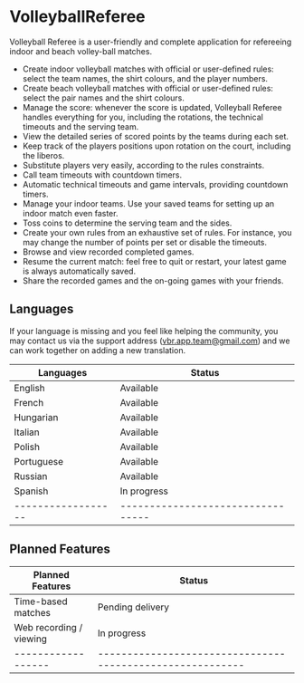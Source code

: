 # VolleyballReferee

Volleyball Referee is a user-friendly and complete application for refereeing indoor and beach volley-ball matches.

<ul>
<li>Create indoor volleyball matches with official or user-defined rules:  select the team names, the shirt colours, and the player numbers.</li>
<li>Create beach volleyball matches with official or user-defined rules:  select the pair names and the shirt colours.</li>
<li>Manage the score: whenever the score is updated, Volleyball Referee handles everything for you, including the rotations, the technical timeouts and the serving team.</li>
<li>View the detailed series of scored points by the teams during each set.</li>
<li>Keep track of the players positions upon rotation on the court, including the liberos.</li>
<li>Substitute players very easily, according to the rules constraints.</li>
<li>Call team timeouts with countdown timers.</li>
<li>Automatic technical timeouts and game intervals, providing countdown timers.</li>
<li>Manage your indoor teams. Use your saved teams for setting up an indoor match even faster.</li>
<li>Toss coins to determine the serving team and the sides.</li>
<li>Create your own rules from an exhaustive set of rules. For instance, you may change the number of points per set or disable the timeouts.</li>
<li>Browse and view recorded completed games.</li>
<li>Resume the current match: feel free to quit or restart, your latest game is always automatically saved.</li>
<li>Share the recorded games and the on-going games with your friends.</li>
</ul>

## Languages

If your language is missing and you feel like helping the community, you may contact us via the support address (vbr.app.team@gmail.com) and we can work together on adding a new translation.

| Languages        | Status                          |
|------------------|---------------------------------|
| English          | Available                       |
| French           | Available                       |
| Hungarian        | Available                       |
| Italian          | Available                       |
| Polish           | Available                       |
| Portuguese       | Available                       |
| Russian          | Available                       |
| Spanish          | In progress                     |
|------------------|---------------------------------|

## Planned Features

| Planned Features                  | Status                                 |
|-----------------------------------|----------------------------------------|
| Time-based matches                | Pending delivery                       |
| Web recording / viewing           | In progress                            |
|------------------|---------------------------------------------------------|


